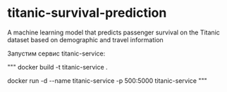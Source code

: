 # titanic-survival-prediction
A machine learning model that predicts passenger survival on the Titanic dataset based on demographic and travel information

Запустим сервис titanic-service:

"""
docker build -t titanic-service . 

docker run -d --name titanic-service -p 500:5000 titanic-service 
"""
